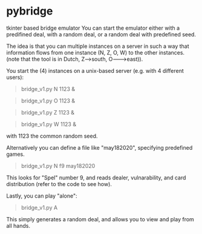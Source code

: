 # pybridge
tkinter based bridge emulator
You can start the emulator either with a predifined deal, with a random deal, or a random deal with predefined seed. 

The idea is that you can multiple instances on a server in such a way that information flows from one instance (N, Z, O, W) to the other instances. (note that the tool is in Dutch, Z-->south, O--->east)).

You start the (4) instances on a unix-based server (e.g. with 4 different users):

> bridge_v1.py N 1123 &

> bridge_v1.py O 1123 &

> bridge_v1.py Z 1123 &

> bridge_v1.py W 1123 &

with 1123 the common random seed.

Alternatively you can define a file like "may182020", specifying predefined games.

> bridge_v1.py N f9 may182020

This looks for "Spel" number 9, and reads dealer, vulnarability, and card distribution (refer to the code to see how).

Lastly, you can play "alone":

> bridge_v1.py A 

This simply generates a random deal, and allows you to view and play from all hands.




